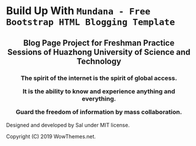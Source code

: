 # Build Up With `Mundana - Free Bootstrap HTML Blogging Template`

<h2 align='center'>
    Blog Page Project for Freshman Practice Sessions of Huazhong University of Science and Technology
</h2>

<h3 align='center'>

The spirit of the internet is the spirit of global access.

It is the ability to know and experience anything and everything.

Guard the freedom of information by mass collaboration.

</h3>
Designed and developed by Sal under MIT license. 

Copyright (C) 2019 WowThemes.net.
